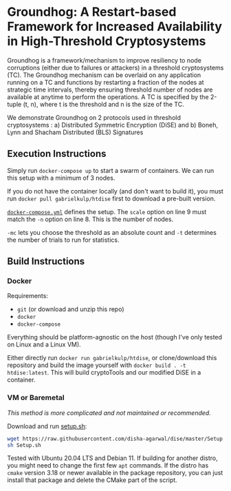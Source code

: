 # Groundhog: A Restart-based Framework for Increased Availability in High-Threshold Cryptosystems

Groundhog is a framework/mechanism to improve resiliency to node corruptions (either due to failures or attackers) in a threshold cryptosystems (TC). The Groundhog mechanism can be overlaid on any application running on a TC and functions by restarting a fraction of the nodes at strategic time intervals, thereby ensuring threshold number of nodes are available at anytime to perform the operations. A TC is specified by the 2-tuple (t, n), where t is the threshold and n is the size of the TC.

We demonstrate Groundhog on 2 protocols used in threshold cryptosystems : a) Distributed Symmetric Encryption (DiSE) and b) Boneh, Lynn and Shacham Distributed (BLS) Signatures


## Execution Instructions
Simply run `docker-compose up` to start a swarm of containers.
We can run this setup with a minimum of 3 nodes.

If you do not have the container locally (and don't want to build it), you must run `docker pull gabrielkulp/htdise` first to download a pre-built version.

[`docker-compose.yml`](docker-compose.yml) defines the setup.
The `scale` option on line 9 must match the `-n` option on line 8.
This is the number of nodes.

`-mc` lets you choose the threshold as an absolute count and `-t` determines the number of trials to run for statistics.

## Build Instructions

### Docker

Requirements:
- `git` (or download and unzip this repo)
- `docker`
- `docker-compose`

Everything should be platform-agnostic on the host (though I've only tested on Linux and a Linux VM).

Either directly run `docker run gabrielkulp/htdise`, or clone/download this repository and build the image yourself with `docker build . -t htdise:latest`.
This will build cryptoTools and our modified DiSE in a container.

### VM or Baremetal

*This method is more complicated and not maintained or recommended.*

Download and run [setup.sh](Setup.sh):

```sh
wget https://raw.githubusercontent.com/disha-agarwal/dise/master/Setup.sh
sh Setup.sh
```

Tested with Ubuntu 20.04 LTS and Debian 11. If building for another distro, you might need to change the first few `apt` commands. If the distro has `cmake` version 3.18 or newer available in the package repository, you can just install that package and delete the CMake part of the script.
